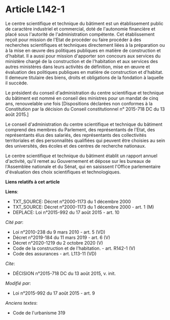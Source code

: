 # Article L142-1

Le centre scientifique et technique du bâtiment est un établissement public de caractère industriel et commercial, doté de
l'autonomie financière et placé sous l'autorité de l'administration compétente. Cet établissement reçoit pour mission de
l'Etat de procéder ou faire procéder à des recherches scientifiques et techniques directement liées à la préparation ou à la
mise en œuvre des politiques publiques en matière de construction et d'habitat. Il a aussi pour mission d'apporter son
concours aux services du ministère chargé de la construction et de l'habitation et aux services des autres ministères dans
leurs activités de définition, mise en œuvre et évaluation des politiques publiques en matière de construction et d'habitat.
Il demeure titulaire des biens, droits et obligations de la fondation à laquelle il succède. 

Le président du conseil d'administration du centre scientifique et technique du bâtiment est nommé en conseil des ministres
pour un mandat de cinq ans, renouvelable une fois [Dispositions déclarées non conformes à la Constitution par la décision du
Conseil constitutionnel n° 2015-718 DC du 13 août 2015.] 

Le conseil d'administration du centre scientifique et technique du bâtiment comprend des membres du Parlement, des
représentants de l'Etat, des représentants élus des salariés, des représentants des collectivités territoriales et des
personnalités qualifiées qui peuvent être choisies au sein des universités, des écoles et des centres de recherche
nationaux. 

Le centre scientifique et technique du bâtiment établit un rapport annuel d'activité, qu'il remet au Gouvernement et dépose
sur les bureaux de l'Assemblée nationale et du Sénat, qui en saisissent l'Office parlementaire d'évaluation des choix
scientifiques et technologiques.

**Liens relatifs à cet article**

**Liens**:

  - TXT_SOURCE: Décret n°2000-1173 du 1 décembre 2000
  - TXT_SOURCE: Décret n°2000-1173 du 1 décembre 2000 - art. 1 (M)
  - DEPLACE: Loi n°2015-992 du 17 août 2015 - art. 10

_Cité par_:

  - Loi n°2010-238 du 9 mars 2010 - art. 5 (VD)
  - Décret n°2019-184 du 11 mars 2019 - art. 6 (V)
  - Décret n°2020-1219 du 2 octobre 2020 (V)
  - Code de la construction et de l'habitation. - art. R142-1 (V)
  - Code des assurances - art. L113-11 (VD)

_Cite_:

  - DÉCISION n°2015-718 DC du 13 août 2015, v. init.

_Modifié par_:

  - Loi n°2015-992 du 17 août 2015 - art. 9

_Anciens textes_:

  - Code de l'urbanisme 319
